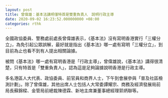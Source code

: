 ```yaml
---
layout: post
title: 曾偉雄：基本法講明僅特首是雙重負責人　說明行政主導
date: 2020-09-02 16:23:52.000000000 +08:00
categories: rthk
---
```


全國政協委員、警務處前處長曾偉雄表示，《基本法》沒有寫明香港實行「三權分立」，為免引起公眾誤解，最好就是指出《基本法》哪一處有寫明「三權分立」，到目前為止也看不到有人提出相關論據。

被問《基本法》哪一處有寫明香港是「行政主導」，曾偉雄說，《基本法》講得很清楚，只有特首是「雙重負責人」，認為這是足夠論據說明香港是行政主導。

多名港區人大代表、政協委員、前官員和商界人士，下午到會展參與「普及社區檢測計劃」。除了曾偉雄，其他出席人士包括人大常委譚耀宗、商務及經濟發展局前局長蘇錦樑、金管局前總裁陳德霖、新地主席兼董事總經理郭炳聯等。
